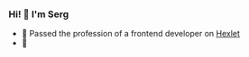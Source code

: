 ### Hi! 👋 I'm Serg

- 🌱 Passed the profession of a frontend developer on [Hexlet](https://ru.hexlet.io/u/yigres)
- 🔭 
<!-- [github](https://github.com/yigres "https://github.com/yigres")   -->
<!--
**yigres/yigres** is a ✨ _special_ ✨ repository because its `README.md` (this file) appears on your GitHub profile.

Here are some ideas to get you started:

- 🔭 I’m currently working on ...
- 🌱 I’m currently learning ...
- 👯 I’m looking to collaborate on ...
- 🤔 I’m looking for help with ...
- 💬 Ask me about ...
- 📫 How to reach me: ...
- 😄 Pronouns: ...
- ⚡ Fun fact: ...
-->
